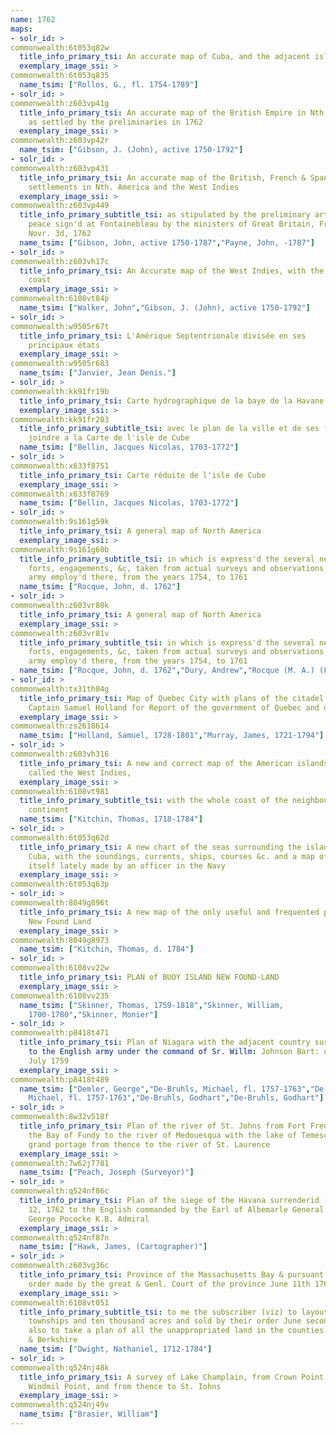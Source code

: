 ```yaml
---
name: 1762
maps:
- solr_id: > 
commonwealth:6t053q82w
  title_info_primary_tsi: An accurate map of Cuba, and the adjacent islands
  exemplary_image_ssi: > 
commonwealth:6t053q835
  name_tsim: ["Rollos, G., fl. 1754-1789"]
- solr_id: > 
commonwealth:z603vp41g
  title_info_primary_tsi: An accurate map of the British Empire in Nth. America
    as settled by the preliminaries in 1762
  exemplary_image_ssi: > 
commonwealth:z603vp42r
  name_tsim: ["Gibson, J. (John), active 1750-1792"]
- solr_id: > 
commonwealth:z603vp431
  title_info_primary_tsi: An accurate map of the British, French & Spanish
    settlements in Nth. America and the West Indies
  exemplary_image_ssi: > 
commonwealth:z603vp449
  title_info_primary_subtitle_tsi: as stipulated by the preliminary articles of
    peace sign'd at Fontainebleau by the ministers of Great Britain, France & Spain,
    Novr. 3d, 1762
  name_tsim: ["Gibson, John, active 1750-1787","Payne, John, -1787"]
- solr_id: > 
commonwealth:z603vh17c
  title_info_primary_tsi: An Accurate map of the West Indies, with the adjacent
    coast
  exemplary_image_ssi: > 
commonwealth:6108vt84p
  name_tsim: ["Walker, John","Gibson, J. (John), active 1750-1792"]
- solr_id: > 
commonwealth:w9505r67t
  title_info_primary_tsi: L'Amérique Septentrionale divisée en ses
    principaux états
  exemplary_image_ssi: > 
commonwealth:w9505r683
  name_tsim: ["Janvier, Jean Denis."]
- solr_id: > 
commonwealth:kk91fr19b
  title_info_primary_tsi: Carte hydrographique de la baye de la Havane
  exemplary_image_ssi: > 
commonwealth:kk91fr203
  title_info_primary_subtitle_tsi: avec le plan de la ville et de ses forts pour
    joindre a la Carte de l'isle de Cube
  name_tsim: ["Bellin, Jacques Nicolas, 1703-1772"]
- solr_id: > 
commonwealth:x633f8751
  title_info_primary_tsi: Carte réduite de l'isle de Cube
  exemplary_image_ssi: > 
commonwealth:x633f8769
  name_tsim: ["Bellin, Jacques Nicolas, 1703-1772"]
- solr_id: > 
commonwealth:9s161g59k
  title_info_primary_tsi: A general map of North America
  exemplary_image_ssi: > 
commonwealth:9s161g60b
  title_info_primary_subtitle_tsi: in which is express'd the several new roads,
    forts, engagements, &c, taken from actual surveys and observations made in the
    army employ'd there, from the years 1754, to 1761
  name_tsim: ["Rocque, John, d. 1762"]
- solr_id: > 
commonwealth:z603vr80k
  title_info_primary_tsi: A general map of North America
  exemplary_image_ssi: > 
commonwealth:z603vr81v
  title_info_primary_subtitle_tsi: in which is express'd the several new roads,
    forts, engagements, &c, taken from actual surveys and observations made in the
    army employ'd there, from the years 1754, to 1761
  name_tsim: ["Rocque, John, d. 1762","Dury, Andrew","Rocque (M. A.) (Firm)"]
- solr_id: > 
commonwealth:tx31th04g
  title_info_primary_tsi: Map of Quebec City with plans of the citadel by
    Captain Samuel Holland for Report of the government of Quebec and dependencies
  exemplary_image_ssi: > 
commonwealth:zs2618614
  name_tsim: ["Holland, Samuel, 1728-1801","Murray, James, 1721-1794"]
- solr_id: > 
commonwealth:z603vh316
  title_info_primary_tsi: A new and correct map of the American islands, now
    called the West Indies,
  exemplary_image_ssi: > 
commonwealth:6108vt981
  title_info_primary_subtitle_tsi: with the whole coast of the neighbouring
    continent
  name_tsim: ["Kitchin, Thomas, 1718-1784"]
- solr_id: > 
commonwealth:6t053q62d
  title_info_primary_tsi: A new chart of the seas surrounding the island of
    Cuba, with the soundings, currents, ships, courses &c. and a map of the island
    itself lately made by an officer in the Navy
  exemplary_image_ssi: > 
commonwealth:6t053q63p
- solr_id: > 
commonwealth:8049g896t
  title_info_primary_tsi: A new map of the only useful and frequented part of
    New Found Land
  exemplary_image_ssi: > 
commonwealth:8049g8973
  name_tsim: ["Kitchin, Thomas, d. 1784"]
- solr_id: > 
commonwealth:6108vv22w
  title_info_primary_tsi: PLAN of BUOY ISLAND NEW FOUND-LAND
  exemplary_image_ssi: > 
commonwealth:6108vv235
  name_tsim: ["Skinner, Thomas, 1759-1818","Skinner, William,
    1700-1780","Skinner, Monier"]
- solr_id: > 
commonwealth:p8418t471
  title_info_primary_tsi: Plan of Niagara with the adjacent country surrendered
    to the English army under the command of Sr. Willm: Johnson Bart: on the 25th of
    July 1759
  exemplary_image_ssi: > 
commonwealth:p8418t489
  name_tsim: ["Demler, George","De-Bruhls, Michael, fl. 1757-1763","De-Bruhls,
    Michael, fl. 1757-1763","De-Bruhls, Godhart","De-Bruhls, Godhart"]
- solr_id: > 
commonwealth:8w32v518f
  title_info_primary_tsi: Plan of the river of St. Johns from Fort Frederick in
    the Bay of Fundy to the river of Medouesqua with the lake of Temescouata and the
    grand portage from thence to the river of St. Laurence
  exemplary_image_ssi: > 
commonwealth:7w62j7781
  name_tsim: ["Peach, Joseph (Surveyor)"]
- solr_id: > 
commonwealth:q524nf86c
  title_info_primary_tsi: Plan of the siege of the Havana surrenderid [sic] Aug.
    12, 1762 to the English commanded by the Earl of Albemarle General and Sir
    George Pococke K.B. Admiral
  exemplary_image_ssi: > 
commonwealth:q524nf87n
  name_tsim: ["Hawk, James, (Cartographer)"]
- solr_id: > 
commonwealth:z603vg36c
  title_info_primary_tsi: Province of the Massachusetts Bay & pursuant to an
    order made by the great & Genl. Court of the province June 11th 1762
  exemplary_image_ssi: > 
commonwealth:6108vt051
  title_info_primary_subtitle_tsi: to me the subscriber (viz) to layout nine
    townships and ten thousand acres and sold by their order June second 1762 and
    also to take a plan of all the unappropriated land in the counties of Hampshire
    & Berkshire
  name_tsim: ["Dwight, Nathaniel, 1712-1784"]
- solr_id: > 
commonwealth:q524nj48k
  title_info_primary_tsi: A survey of Lake Champlain, from Crown Point to
    Windmil Point, and from thence to St. Iohns
  exemplary_image_ssi: > 
commonwealth:q524nj49v
  name_tsim: ["Brasier, William"]
---
```

